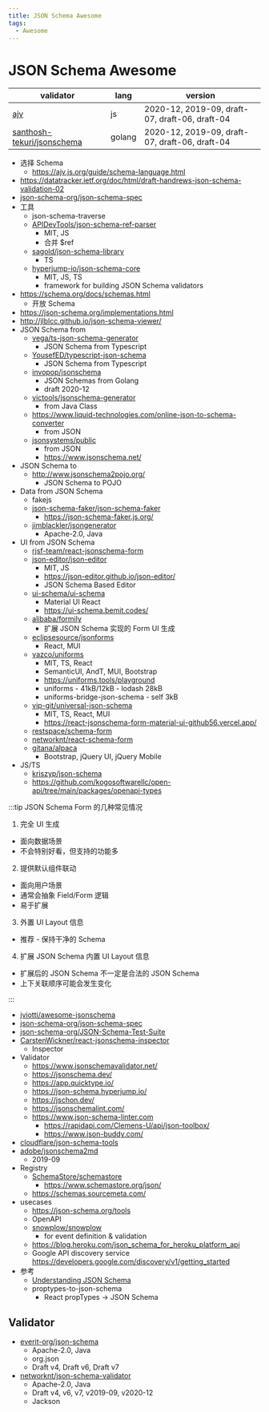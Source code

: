 ```yaml
---
title: JSON Schema Awesome
tags:
  - Awesome
---
```


# JSON Schema Awesome

| validator                    | lang   | version                                        |
| ---------------------------- | ------ | ---------------------------------------------- |
| [ajv]                        | js     | 2020-12, 2019-09, draft-07, draft-06, draft-04 |
| [santhosh-tekuri/jsonschema] | golang | 2020-12, 2019-09, draft-07, draft-06, draft-04 |

[santhosh-tekuri/jsonschema]: https://github.com/santhosh-tekuri/jsonschema
[ajv]: ../../web/script/lib/ajv.md

- 选择 Schema
  - https://ajv.js.org/guide/schema-language.html
- https://datatracker.ietf.org/doc/html/draft-handrews-json-schema-validation-02
- [json-schema-org/json-schema-spec](https://github.com/json-schema-org/json-schema-spec)
- 工具
  - json-schema-traverse
  - [APIDevTools/json-schema-ref-parser](https://github.com/APIDevTools/json-schema-ref-parser)
    - MIT, JS
    - 合并 $ref
  - [sagold/json-schema-library](https://github.com/sagold/json-schema-library)
    - TS
  - [hyperjump-io/json-schema-core](https://github.com/hyperjump-io/json-schema-core)
    - MIT, JS, TS
    - framework for building JSON Schema validators
- https://schema.org/docs/schemas.html
  - 开放 Schema
- https://json-schema.org/implementations.html
- http://jlblcc.github.io/json-schema-viewer/
- JSON Schema from
  - [vega/ts-json-schema-generator](https://github.com/vega/ts-json-schema-generator)
    - JSON Schema from Typescript
  - [YousefED/typescript-json-schema](https://github.com/YousefED/typescript-json-schema)
    - JSON Schema from Typescript
  - [invopop/jsonschema](https://github.com/invopop/jsonschema)
    - JSON Schemas from Golang
    - draft 2020-12
  - [victools/jsonschema-generator](https://github.com/victools/jsonschema-generator)
    - from Java Class
  - https://www.liquid-technologies.com/online-json-to-schema-converter
    - from JSON
  - [jsonsystems/public](https://github.com/jsonsystems/public)
    - from JSON
    - https://www.jsonschema.net/
- JSON Schema to
  - http://www.jsonschema2pojo.org/
    - JSON Schema to POJO
- Data from JSON Schema
  - fakejs
  - [json-schema-faker/json-schema-faker](https://github.com/json-schema-faker/json-schema-faker)
    - https://json-schema-faker.js.org/
  - [jimblackler/jsongenerator](https://github.com/jimblackler/jsongenerator)
    - Apache-2.0, Java
- UI from JSON Schema
  - [rjsf-team/react-jsonschema-form](https://github.com/rjsf-team/react-jsonschema-form)
  - [json-editor/json-editor](https://github.com/json-editor/json-editor)
    - MIT, JS
    - https://json-editor.github.io/json-editor/
    - JSON Schema Based Editor
  - [ui-schema/ui-schema](https://github.com/ui-schema/ui-schema)
    - Material UI React
    - https://ui-schema.bemit.codes/
  - [alibaba/formily](../../web/editor/formily.md)
    - 扩展 JSON Schema 实现的 Form UI 生成
  - [eclipsesource/jsonforms](https://github.com/eclipsesource/jsonforms)
    - React, MUI
  - [vazco/uniforms](../../web/react/uniforms.md)
    - MIT, TS, React
    - SemanticUI, AndT, MUI, Bootstrap
    - https://uniforms.tools/playground
    - uniforms - 41kB/12kB - lodash 28kB
    - uniforms-bridge-json-schema - self 3kB
  - [vip-git/universal-json-schema](https://github.com/vip-git/universal-json-schema)
    - MIT, TS, React, MUI
    - https://react-jsonschema-form-material-ui-github56.vercel.app/
  - [restspace/schema-form](https://github.com/restspace/schema-form)
  - [networknt/react-schema-form](https://github.com/networknt/react-schema-form)
  - [gitana/alpaca](https://github.com/gitana/alpaca)
    - Bootstrap, jQuery UI, jQuery Mobile
- JS/TS
  - [kriszyp/json-schema](https://github.com/kriszyp/json-schema)
  - https://github.com/kogosoftwarellc/open-api/tree/main/packages/openapi-types

:::tip JSON Schema Form 的几种常见情况

1. 完全 UI 生成

- 面向数据场景
- 不会特别好看，但支持的功能多

2. 提供默认组件联动

- 面向用户场景
- 通常会抽象 Field/Form 逻辑
- 易于扩展

3. 外置 UI Layout 信息

- 推荐 - 保持干净的 Schema

4. 扩展 JSON Schema 内置 UI Layout 信息

- 扩展后的 JSON Schema 不一定是合法的 JSON Schema
- 上下关联顺序可能会发生变化

:::

- [jviotti/awesome-jsonschema](https://github.com/jviotti/awesome-jsonschema)
- [json-schema-org/json-schema-spec](https://github.com/json-schema-org/json-schema-spec)
- [json-schema-org/JSON-Schema-Test-Suite](https://github.com/json-schema-org/JSON-Schema-Test-Suite)
- [CarstenWickner/react-jsonschema-inspector](https://github.com/CarstenWickner/react-jsonschema-inspector)
  - Inspector
- Validator
  - https://www.jsonschemavalidator.net/
  - https://jsonschema.dev/
  - https://app.quicktype.io/
  - https://json-schema.hyperjump.io/
  - https://jschon.dev/
  - https://jsonschemalint.com/
  - https://www.json-schema-linter.com
    - https://rapidapi.com/Clemens-U/api/json-toolbox/
    - https://www.json-buddy.com/
- [cloudflare/json-schema-tools](https://github.com/cloudflare/json-schema-tools)
- [adobe/jsonschema2md](https://github.com/adobe/jsonschema2md)
  - 2019-09
- Registry
  - [SchemaStore/schemastore](https://github.com/SchemaStore/schemastore)
    - https://www.schemastore.org/json/
  - https://schemas.sourcemeta.com/
- usecases
  - https://json-schema.org/tools
  - OpenAPI
  - [snowplow/snowplow](https://github.com/snowplow/snowplow)
    - for event definition & validation
  - https://blog.heroku.com/json_schema_for_heroku_platform_api
  - Google API discovery service https://developers.google.com/discovery/v1/getting_started
- 参考
  - [Understanding JSON Schema](https://json-schema.org/understanding-json-schema/index.html)
  - proptypes-to-json-schema
    - React propTypes -> JSON Schema

## Validator

- [everit-org/json-schema](https://github.com/everit-org/json-schema)
  - Apache-2.0, Java
  - org.json
  - Draft v4, Draft v6, Draft v7
- [networknt/json-schema-validator](https://github.com/networknt/json-schema-validator)
  - Apache-2.0, Java
  - Draft v4, v6, v7, v2019-09, v2020-12
  - Jackson
